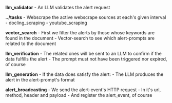 **llm_validator**
    - An LLM validates the alert request

**../tasks**
    - Webscrape the active webscrape sources at each's given interval
        - docling_scraping
        - youtube_scraping

**vector_search**
    - First we filter the alerts by those whose keywords are found in the document
    - Vector-search to see which alert-prompts are related to the document

**llm_verification**
    - The related ones will be sent to an LLM to confirm if the data fulfills the alert
        - The prompt must not have been triggered nor expired, of course

**llm_generation**
    - If the data does satisfy the alert:
        - The LLM produces the alert in the alert-prompt's format

**alert_broadcasting**
    - We send the alert-event's HTTP request
        - In it's url, method, header and payload
        - And register the alert_event, of course